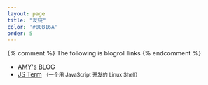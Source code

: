 ```yaml
---
layout: page
title: "友链"
color: '#00B16A'
order: 5
---
```


{% comment %}
  The following is blogroll links
{% endcomment %}

* [AMY's BLOG](http://banyaner.github.io)
* [JS Term](http://ybm.github.io/) <small>（一个用 JavaScript 开发的 Linux Shell）</small>